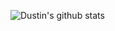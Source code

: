 ![Dustin's github stats](https://github-readme-stats.vercel.app/api?username=TimeGarage&count_private=true&show_icons=true&theme=vue-dark)

